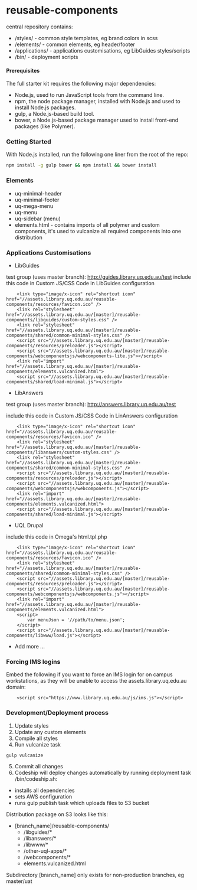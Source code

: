 # reusable-components

central repository contains:

- /styles/ - common style templates, eg brand colors in scss 
- /elements/ - common elements, eg header/footer
- /applications/ - applications customisations, eg LibGuides styles/scripts
- /bin/ - deployment scripts

#### Prerequisites 

The full starter kit requires the following major dependencies:

- Node.js, used to run JavaScript tools from the command line.
- npm, the node package manager, installed with Node.js and used to install Node.js packages.
- gulp, a Node.js-based build tool.
- bower, a Node.js-based package manager used to install front-end packages (like Polymer).

### Getting Started

With Node.js installed, run the following one liner from the root of the repo:

```sh
npm install -g gulp bower && npm install && bower install
```

### Elements

- uq-minimal-header
- uq-minimal-footer
- uq-mega-menu
- uq-menu
- uq-sidebar (menu)
- elements.html - contains imports of all polymer and custom components, it's used to vulcanize all required components into one distribution


### Applications Customisations

- LibGuides

test group (uses master branch): http://guides.library.uq.edu.au/test
include this code in Custom JS/CSS Code in LibGuides configuration

        <link type="image/x-icon" rel="shortcut icon" href="//assets.library.uq.edu.au/reusable-components/resources/favicon.ico" />
        <link rel="stylesheet" href="//assets.library.uq.edu.au/[master]/reusable-components/libguides/custom-styles.css" />
        <link rel="stylesheet" href="//assets.library.uq.edu.au/[master]/reusable-components/shared/common-minimal-styles.css" />
        <script src="//assets.library.uq.edu.au/[master]/reusable-components/resources/preloader.js"></script>
        <script src="//assets.library.uq.edu.au/[master]/reusable-components/webcomponentsjs/webcomponents-lite.js"></script>
        <link rel="import" href="//assets.library.uq.edu.au/[master]/reusable-components/elements.vulcanized.html">
        <script src="//assets.library.uq.edu.au/[master]/reusable-components/shared/load-minimal.js"></script>

- LibAnswers

test group (uses master branch): http://answers.library.uq.edu.au/test

include this code in Custom JS/CSS Code in LinAnswers configuration

        <link type="image/x-icon" rel="shortcut icon" href="//assets.library.uq.edu.au/reusable-components/resources/favicon.ico" />
        <link rel="stylesheet" href="//assets.library.uq.edu.au/[master]/reusable-components/libanswers/custom-styles.css" />
        <link rel="stylesheet" href="//assets.library.uq.edu.au/[master]/reusable-components/shared/common-minimal-styles.css" />
        <script src="//assets.library.uq.edu.au/[master]/reusable-components/resources/preloader.js"></script>
        <script src="//assets.library.uq.edu.au/[master]/reusable-components/webcomponentsjs/webcomponents.js"></script>
        <link rel="import" href="//assets.library.uq.edu.au/[master]/reusable-components/elements.vulcanized.html">
        <script src="//assets.library.uq.edu.au/[master]/reusable-components/shared/load-minimal.js"></script>
        
- UQL Drupal

include this code in Omega's html.tpl.php 

        <link type="image/x-icon" rel="shortcut icon" href="//assets.library.uq.edu.au/reusable-components/resources/favicon.ico" />
        <link rel="stylesheet" href="//assets.library.uq.edu.au/[master]/reusable-components/shared/common-minimal-styles.css" />
        <script src="//assets.library.uq.edu.au/[master]/reusable-components/resources/preloader.js"></script>
        <script src="//assets.library.uq.edu.au/[master]/reusable-components/webcomponentsjs/webcomponents.js"></script>
        <link rel="import" href="//assets.library.uq.edu.au/[master]/reusable-components/elements.vulcanized.html">
        <script>
            var menuJson = '//path/to/menu.json';
        </script>
        <script src="//assets.library.uq.edu.au/[master]/reusable-components/libwww/load.js"></script>

- Add more ...

### Forcing IMS logins

Embed the following if you want to force an IMS login for on campus workstations, as they will be unable to access the assets.library.uq.edu.au domain:

        <script src="https://www.library.uq.edu.au/js/ims.js"></script>

### Development/Deployment process

1. Update styles
2. Update any custom elements
3. Compile all styles 
4. Run vulcanize task
```sh
gulp vulcanize
```

5. Commit all changes
6. Codeship will deploy changes automatically by running
deployment task /bin/codeship.sh:
- installs all dependencies
- sets AWS configuration
- runs gulp publish task which uploads files to S3 bucket

Distribution package on S3 looks like this:

- [branch_name]/reusable-components/
    - /libguides/*
    - /libanswers/*
    - /libwww/*
    - /other-uql-apps/*
    - /webcomponents/*
    - elements.vulcanized.html   
    
Subdirectory [branch_name] only exists for non-production branches, eg master/uat 


